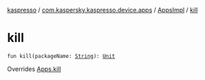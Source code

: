 [kaspresso](../../index.md) / [com.kaspersky.kaspresso.device.apps](../index.md) / [AppsImpl](index.md) / [kill](./kill.md)

# kill

`fun kill(packageName: `[`String`](https://kotlinlang.org/api/latest/jvm/stdlib/kotlin/-string/index.html)`): `[`Unit`](https://kotlinlang.org/api/latest/jvm/stdlib/kotlin/-unit/index.html)

Overrides [Apps.kill](../-apps/kill.md)

